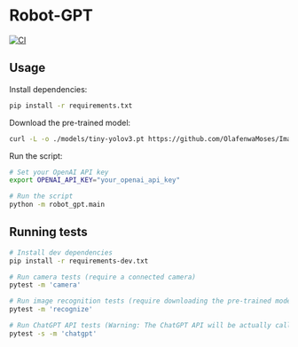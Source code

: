 # Robot-GPT

[![CI](https://github.com/bioerrorlog/robot-gpt/actions/workflows/ci.yml/badge.svg)](https://github.com/bioerrorlog/robot-gpt/actions/workflows/ci.yml)

## Usage
Install dependencies:
```sh
pip install -r requirements.txt
```

Download the pre-trained model:
```sh
curl -L -o ./models/tiny-yolov3.pt https://github.com/OlafenwaMoses/ImageAI/releases/download/3.0.0-pretrained/tiny-yolov3.pt
```

Run the script:
```sh
# Set your OpenAI API key
export OPENAI_API_KEY="your_openai_api_key"

# Run the script
python -m robot_gpt.main
```

## Running tests
```sh
# Install dev dependencies
pip install -r requirements-dev.txt

# Run camera tests (require a connected camera)
pytest -m 'camera'

# Run image recognition tests (require downloading the pre-trained model)
pytest -m 'recognize'

# Run ChatGPT API tests (Warning: The ChatGPT API will be actually called. The API Key is required.)
pytest -s -m 'chatgpt'
```
